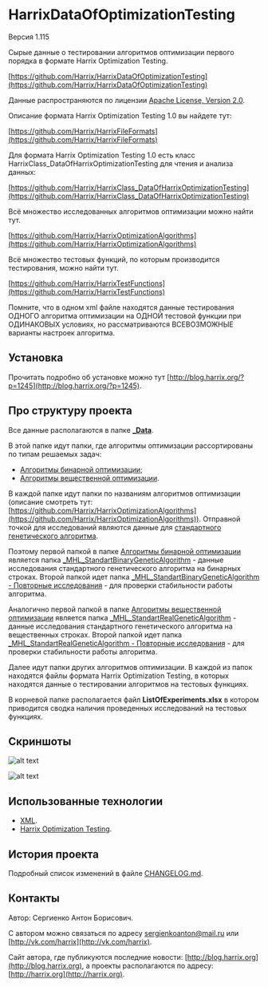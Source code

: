 HarrixDataOfOptimizationTesting
===============================

Версия 1.115

Сырые данные о тестировании алгоритмов оптимизации первого порядка в формате Harrix Optimization Testing.

[https://github.com/Harrix/HarrixDataOfOptimizationTesting](https://github.com/Harrix/HarrixDataOfOptimizationTesting)

Данные распространяются по лицензии [Apache License, Version 2.0](https://github.com/Harrix/HarrixDataOfOptimizationTesting/blob/master/LICENSE.txt).

Описание формата Harrix Optimization Testing 1.0 вы найдете тут:

[https://github.com/Harrix/HarrixFileFormats](https://github.com/Harrix/HarrixFileFormats)

Для формата Harrix Optimization Testing 1.0 есть класс HarrixClass_DataOfHarrixOptimizationTesting для чтения и анализа данных:

[https://github.com/Harrix/HarrixClass_DataOfHarrixOptimizationTesting](https://github.com/Harrix/HarrixClass_DataOfHarrixOptimizationTesting)

Всё множество исследованных алгоритмов оптимизации можно найти тут.

[https://github.com/Harrix/HarrixOptimizationAlgorithms](https://github.com/Harrix/HarrixOptimizationAlgorithms)

Всё множество тестовых функций, по которым производится тестирования, можно найти тут.

[https://github.com/Harrix/HarrixTestFunctions](https://github.com/Harrix/HarrixTestFunctions)

Помните, что в одном xml файле находятся данные тестирования ОДНОГО алгоритма оптимизации на ОДНОЙ тестовой функции при ОДИНАКОВЫХ условиях, но рассматриваются ВСЕВОЗМОЖНЫЕ варианты настроек алгоритма.

Установка
---------

Прочитать подробно об установке можно тут [http://blog.harrix.org/?p=1245](http://blog.harrix.org/?p=1245).

Про структуру проекта
---------------------

Все данные располагаются в папке [**\_Data**](https://github.com/Harrix/HarrixDataOfOptimizationTesting/blob/master/_Data).

В этой папке идут папки, где алгоритмы оптимизации рассортированы по типам решаемых задач:

 - [Алгоритмы бинарной оптимизации](https://github.com/Harrix/HarrixDataOfOptimizationTesting/blob/master/_Data/Алгоритмы%20бинарной%20оптимизации);
 - [Алгоритмы вещественной оптимизации](https://github.com/Harrix/HarrixDataOfOptimizationTesting/blob/master/_Data/Алгоритмы%20вещественной%20оптимизации).
 
В каждой папке идут папки по названиям алгоритмов оптимизации (описание смотреть тут: [https://github.com/Harrix/HarrixOptimizationAlgorithms](https://github.com/Harrix/HarrixOptimizationAlgorithms)). Отправной точкой для исследований являются данные для [стандартного генетического алгоритма](https://github.com/Harrix/Standard-Genetic-Algorithm). 

Поэтому первой папкой в папке [Алгоритмы бинарной оптимизации](https://github.com/Harrix/HarrixDataOfOptimizationTesting/blob/master/_Data/Алгоритмы%20бинарной%20оптимизации) является папка [\_MHL\_StandartBinaryGeneticAlgorithm](https://github.com/Harrix/HarrixDataOfOptimizationTesting/blob/master/_Data/Алгоритмы%20бинарной%20оптимизации/_MHL_StandartBinaryGeneticAlgorithm) - данные исследования стандартного генетического алгоритма на бинарных строках. Второй папкой идет папка [\_MHL\_StandartBinaryGeneticAlgorithm - Повторные исследования](https://github.com/Harrix/HarrixDataOfOptimizationTesting/blob/master/_Data/Алгоритмы%20бинарной%20оптимизации/_MHL_StandartBinaryGeneticAlgorithm%20-%20Повторные%20исследования) - для проверки стабильности работы алгоритма.

Аналогично первой папкой в папке [Алгоритмы вещественной оптимизации](https://github.com/Harrix/HarrixDataOfOptimizationTesting/blob/master/_Data/Алгоритмы%20вещественной%20оптимизации) является папка [\_MHL\_StandartRealGeneticAlgorithm](https://github.com/Harrix/HarrixDataOfOptimizationTesting/blob/master/_Data/Алгоритмы%20вещественной%20оптимизации/_MHL_StandartRealGeneticAlgorithm) - данные исследования стандартного генетического алгоритма на вещественных строках. Второй папкой идет папка [\_MHL\_StandartRealGeneticAlgorithm - Повторные исследования](https://github.com/Harrix/HarrixDataOfOptimizationTesting/blob/master/_Data/Алгоритмы%20вещественной%20оптимизации/_MHL_StandartRealGeneticAlgorithm%20-%20Повторные%20исследования) - для проверки стабильности работы алгоритма.

Далее идут папки других алгоритмов оптимизации. В каждой из папок находятся файлы формата Harrix Optimization Testing, в которых находятся данные о тестировании алгоритмов на тестовых функциях.

В корневой папке располагается файл **ListOfExperiments.xlsx** в котором приводится сводка наличия проведенных исследований на тестовых функциях.

Скриншоты
-------------------------------

![alt text](https://raw.github.com/Harrix/HarrixDataOfOptimizationTesting/master/imagesforgithub/example1.png "Пример XML файла")

![alt text](https://raw.github.com/Harrix/HarrixDataOfOptimizationTesting/master/imagesforgithub/example2.png "Пример анализа файла XML")

Использованные технологии
-------------------------

- [XML](http://ru.wikipedia.org/wiki/XML).
- [Harrix Optimization Testing](https://github.com/Harrix/HarrixFileFormats).

История проекта
---------------

Подробный список изменений в файле [CHANGELOG.md](https://github.com/Harrix/HarrixDataOfOptimizationTesting/blob/master/CHANGELOG.md).

Контакты
--------

Автор: Сергиенко Антон Борисович.

С автором можно связаться по адресу [sergienkoanton@mail.ru](mailto:sergienkoanton@mail.ru) или  [http://vk.com/harrix](http://vk.com/harrix).

Сайт автора, где публикуются последние новости: [http://blog.harrix.org](http://blog.harrix.org), а проекты располагаются по адресу: [http://harrix.org](http://harrix.org).